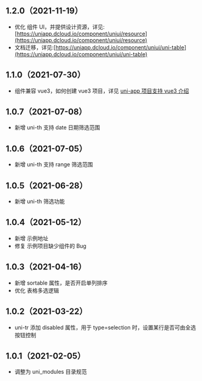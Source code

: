 ## 1.2.0（2021-11-19）

-   优化 组件 UI，并提供设计资源，详见:[https://uniapp.dcloud.io/component/uniui/resource](https://uniapp.dcloud.io/component/uniui/resource)
-   文档迁移，详见:[https://uniapp.dcloud.io/component/uniui/uni-table](https://uniapp.dcloud.io/component/uniui/uni-table)

## 1.1.0（2021-07-30）

-   组件兼容 vue3，如何创建 vue3 项目，详见 [uni-app 项目支持 vue3 介绍](https://ask.dcloud.net.cn/article/37834)

## 1.0.7（2021-07-08）

-   新增 uni-th 支持 date 日期筛选范围

## 1.0.6（2021-07-05）

-   新增 uni-th 支持 range 筛选范围

## 1.0.5（2021-06-28）

-   新增 uni-th 筛选功能

## 1.0.4（2021-05-12）

-   新增 示例地址
-   修复 示例项目缺少组件的 Bug

## 1.0.3（2021-04-16）

-   新增 sortable 属性，是否开启单列排序
-   优化 表格多选逻辑

## 1.0.2（2021-03-22）

-   uni-tr 添加 disabled 属性，用于 type=selection 时，设置某行是否可由全选按钮控制

## 1.0.1（2021-02-05）

-   调整为 uni_modules 目录规范
